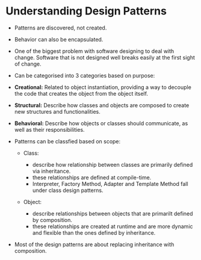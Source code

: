 # Understanding Design Patterns

- Patterns are discovered, not created.

- Behavior can also be encapsulated.

- One of the biggest problem with software designing to deal with change. Software that is not designed well breaks easily at the first sight of change.

- Can be categorised into 3 categories based on purpose:

- **Creational:** Related to object instantiation, providing a way to decouple the code that creates the object from the object itself.
- **Structural:** Describe how classes and objects are composed to create new structures and functionalities.
- **Behavioral:** Describe how objects or classes should communicate, as well as their responsibilities.

- Patterns can be classfied based on scope:

  - Class:

    - describe how relationship between classes are primarily defined via inheritance.
    - these relationships are defined at compile-time.
    - Interpreter, Factory Method, Adapter and Template Method fall under class design patterns.

  - Object:
    - describe relationships between objects that are primarilt defined by composition.
    - these relationships are created at runtime and are more dynamic and flexible than the ones defined by inheritance.

- Most of the design patterns are about replacing inheritance with composition.
